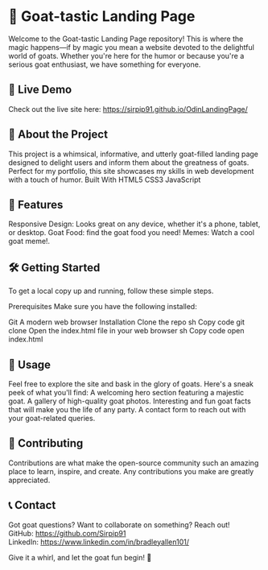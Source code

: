 # 🐐 Goat-tastic Landing Page
Welcome to the Goat-tastic Landing Page repository! This is where the magic happens—if by magic you mean a website devoted to the delightful world of goats. Whether you're here for the humor or because you're a serious goat enthusiast, we have something for everyone.

## 🚀 Live Demo
Check out the live site here: https://sirpip91.github.io/OdinLandingPage/

## 🐐 About the Project
This project is a whimsical, informative, and utterly goat-filled landing page designed to delight users and inform them about the greatness of goats. Perfect for my portfolio, this site showcases my skills in web development with a touch of humor.
Built With
HTML5
CSS3
JavaScript

## 🌟 Features
Responsive Design: Looks great on any device, whether it's a phone, tablet, or desktop.
Goat Food: find the goat food you need!
Memes: Watch a cool goat meme!.

## 🛠️ Getting Started
To get a local copy up and running, follow these simple steps.

Prerequisites
Make sure you have the following installed:

Git
A modern web browser
Installation
Clone the repo
sh
Copy code
git clone 
Open the index.html file in your web browser
sh
Copy code
open index.html
## 🎉 Usage
Feel free to explore the site and bask in the glory of goats. Here's a sneak peek of what you'll find:
A welcoming hero section featuring a majestic goat.
A gallery of high-quality goat photos.
Interesting and fun goat facts that will make you the life of any party.
A contact form to reach out with your goat-related queries.
## 🤝 Contributing
Contributions are what make the open-source community such an amazing place to learn, inspire, and create. Any contributions you make are greatly appreciated.

## 📞 Contact
Got goat questions? Want to collaborate on something? Reach out!
<br>
GitHub: https://github.com/Sirpip91
<br>
LinkedIn: https://www.linkedin.com/in/bradleyallen101/

Give it a whirl, and let the goat fun begin! 🐐
